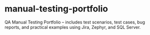 # manual-testing-portfolio
QA Manual Testing Portfolio – includes test scenarios, test cases, bug reports, and practical examples using Jira, Zephyr, and SQL Server.
